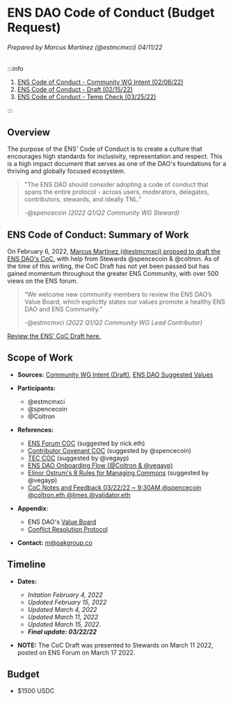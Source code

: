# ENS DAO Code of Conduct (Budget Request)
###### Prepared by Marcus Martínez (@estmcmxci) 04/11/22

:::info
1. [ENS Code of Conduct - Community WG Intent (02/06/22)](https://discuss.ens.domains/t/community-working-group-intent-draft/10221/7?u=estmcmxci)
2. [ENS Code of Conduct - Draft (02/15/22)](https://hackmd.io/@estmcmxci/ENS-Code-of-Conduct) 
3. [ ENS Code of Conduct - Temp Check (03/25/22)](https://discuss.ens.domains/t/temp-check-ens-code-of-conduct/11716?u=estmcmxci)

:::


## Overview

The purpose of the ENS' Code of Conduct is to create a culture that encourages high standards for inclusivity, representation and respect. This is a high impact document that serves as one of the DAO's foundations for a thriving and globally focused ecosystem.


> "The ENS DAO should consider adopting a code of conduct that spans the entire protocol - across users, moderators, delegates, contributors, stewards, and ideally TNL." 
> 
> -@spencecoin *(2022 Q1/Q2 Community WG Steward)*



## ENS Code of Conduct: Summary of Work

On February 6, 2022, [ Marcus Martínez (@estmcmxci) propsed to draft the ENS DAO's CoC](https://discuss.ens.domains/t/community-working-group-intent-draft/10221/7?u=estmcmxci), with help from Stewards @spencecoin & @coltron. As of the time of this writing, the CoC Draft has not yet been passed but has gained momentum throughout the greater ENS Community, with over 500 views on the ENS forum. 

>“We welcome new community members to review the ENS DAO’s Value Board, which explicitly states our values promote a healthy ENS DAO and ENS Community.” 
>
>  -@estmcmxci *(2022 Q1/Q2 Community WG Lead Contributor)*





[Review the ENS' CoC Draft here.
](https://hackmd.io/@estmcmxci/ENS-Code-of-Conduct)

## Scope of Work

- **Sources:** [Community WG Intent (Draft)](https://discuss.ens.domains/t/community-working-group-intent-draft/10221), [ENS DAO Suggested Values](/Wkxxx9g8RiGiE45uvc87QA)

- **Participants:**
    - @estmcmxci
    - @spencecoin
    - @Coltron
   
- **References:**
    - [ENS Forum COC](https://discuss.ens.domains/faq) (suggested by nick.eth)
    - [Contributor Covenant COC](https://www.contributor-covenant.org/version/2/1/code_of_conduct/) (suggested by @spencecoin)
    - [TEC COC](https://token-engineering-commons.gitbook.io/tec-handbook/tec-agreements-1/code-of-conduct) (suggested by @vegayp)
    - [ENS DAO Onboarding Flow (@Coltron  & @vegayp)](https://https://www.figma.com/file/vvLDOTK0svJgnJcKZNQhp6/ENS-DAO-Onboarding-Flow?node-id=0%3A1)
    - [Elinor Ostrum's 8 Rules for Managing Commons](https://earthbound.report/2018/01/15/elinor-ostroms-8-rules-for-managing-the-commons/) (suggested by @vegayp)
    - [CoC Notes and Feedback 03/22/22 ~ 9:30AM @spencecoin @coltron.eth @limes @validator.eth](/1sfZjrgySIueW3DzDpd_Dg)

- **Appendix**:
    - ENS DAO's [Value Board](/32KcF5x3Twak6ADaNkXfFQ)
    - [Conflict Resolution Protocol](/_NM07kGFRXu0weAw-43kKA)

- **Contact:**  <m@oakgroup.co>




## Timeline


- **Dates:** 
    - *Initation February 4, 2022*
    - *Updated February 15, 2022* 
    - *Updated March 4, 2022*
    - *Updated March 11, 2022* 
    - *Updated March 15, 2022.* 
    - ***Final update: 03/22/22***  

- **NOTE:** The CoC Draft was presented to Stewards on March 11 2022, posted on ENS Forum on March 17 2022.





## Budget

- $1500 USDC